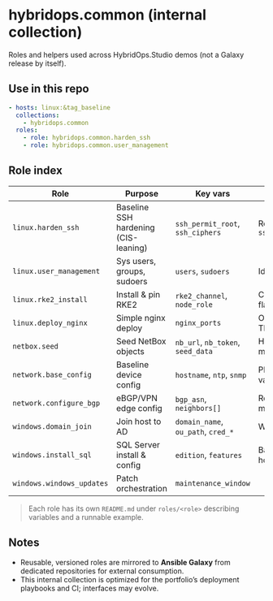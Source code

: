 # hybridops.common (internal collection)

Roles and helpers used across HybridOps.Studio demos (not a Galaxy release by itself).

## Use in this repo
```yaml
- hosts: linux:&tag_baseline
  collections:
    - hybridops.common
  roles:
    - role: hybridops.common.harden_ssh
    - role: hybridops.common.user_management
```

## Role index
| Role | Purpose | Key vars | Notes |
|---|---|---|---|
| `linux.harden_ssh` | Baseline SSH hardening (CIS-leaning) | `ssh_permit_root`, `ssh_ciphers` | Reloads `sshd` |
| `linux.user_management` | Sys users, groups, sudoers | `users`, `sudoers` | Idempotent |
| `linux.rke2_install` | Install & pin RKE2 | `rke2_channel`, `node_role` | CP/worker flags |
| `linux.deploy_nginx` | Simple nginx deploy | `nginx_ports` | Optional TLS |
| `netbox.seed` | Seed NetBox objects | `nb_url`, `nb_token`, `seed_data` | HTTP modules |
| `network.base_config` | Baseline device config | `hostname`, `ntp`, `snmp` | Platform vars |
| `network.configure_bgp` | eBGP/VPN edge config | `bgp_asn`, `neighbors[]` | Route-maps |
| `windows.domain_join` | Join host to AD | `domain_name`, `ou_path`, `cred_*` | WinRM/PS |
| `windows.install_sql` | SQL Server install & config | `edition`, `features` | Basic HA hooks |
| `windows.windows_updates` | Patch orchestration | `maintenance_window` | |

> Each role has its own `README.md` under `roles/<role>` describing variables and a runnable example.

## Notes
- Reusable, versioned roles are mirrored to **Ansible Galaxy** from dedicated repositories for external consumption.
- This internal collection is optimized for the portfolio’s deployment playbooks and CI; interfaces may evolve.
